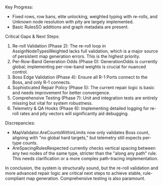  Key Progress:
   * Fixed rows, row bans, elite unlocking, weighted typing with re-rolls, and Unknown node resolution with pity are largely implemented.
   * Basic RulesSO additions and graph metadata are present.

  Critical Gaps & Next Steps:
   1. Re-roll Validation (Phase 2): The re-roll loop in AssignNodeTypesWeighted lacks full validation, which is a major source of persistent map generation errors. This is the highest priority.
   2. Per-Row-Band Generation Odds (Phase 0): GenerationOdds is currently global; implementing per-row-band weights is crucial for nuanced control.
   3. Boss Edge Validation (Phase 4): Ensure all R-1 Ports connect to the Boss, and only R-1 connects.
   4. Sophisticated Repair Policy (Phase 5): The current repair logic is basic and needs improvement for better convergence.
   5. Comprehensive Testing (Phase 7): Unit and integration tests are entirely missing but vital for system robustness.
   6. Telemetry & QA Hooks (Phase 6): Implementing detailed logging for re-roll rates and pity vectors will significantly aid debugging.

  Discrepancies:
   * MapValidator.AreCountsWithinLimits now only validates Boss count, aligning with "no global hard targets," but telemetry still expects per-type counts.
   * AreSpacingRulesRespected currently checks vertical spacing between any two nodes of the same type, stricter than the "along any path" rule. This needs clarification or a more complex path-tracing implementation.

  In conclusion, the system is structurally sound, but the re-roll validation and more advanced repair logic are critical next steps to achieve stable, rule-compliant map generation. Comprehensive testing is also paramount.